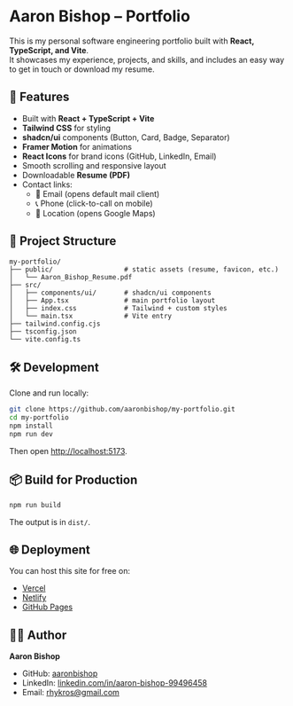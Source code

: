 # Aaron Bishop – Portfolio

This is my personal software engineering portfolio built with **React, TypeScript, and Vite**.  
It showcases my experience, projects, and skills, and includes an easy way to get in touch or download my resume.

## 🚀 Features
- Built with **React + TypeScript + Vite**
- **Tailwind CSS** for styling
- **shadcn/ui** components (Button, Card, Badge, Separator)
- **Framer Motion** for animations
- **React Icons** for brand icons (GitHub, LinkedIn, Email)
- Smooth scrolling and responsive layout
- Downloadable **Resume (PDF)**
- Contact links:
  - 📧 Email (opens default mail client)
  - 📞 Phone (click-to-call on mobile)
  - 📍 Location (opens Google Maps)

## 📂 Project Structure
```
my-portfolio/
├── public/                  # static assets (resume, favicon, etc.)
│   └── Aaron_Bishop_Resume.pdf
├── src/
│   ├── components/ui/       # shadcn/ui components
│   ├── App.tsx              # main portfolio layout
│   ├── index.css            # Tailwind + custom styles
│   └── main.tsx             # Vite entry
├── tailwind.config.cjs
├── tsconfig.json
└── vite.config.ts
```

## 🛠️ Development
Clone and run locally:

```bash
git clone https://github.com/aaronbishop/my-portfolio.git
cd my-portfolio
npm install
npm run dev
```

Then open [http://localhost:5173](http://localhost:5173).

## 📦 Build for Production
```bash
npm run build
```

The output is in `dist/`.

## 🌐 Deployment
You can host this site for free on:
- [Vercel](https://vercel.com)  
- [Netlify](https://www.netlify.com)  
- [GitHub Pages](https://pages.github.com)  

## 👨‍💻 Author
**Aaron Bishop**  
- GitHub: [aaronbishop](https://github.com/aaronbishop)  
- LinkedIn: [linkedin.com/in/aaron-bishop-99496458](https://www.linkedin.com/in/aaron-bishop-99496458/)  
- Email: [rhykros@gmail.com](mailto:rhykros@gmail.com)
